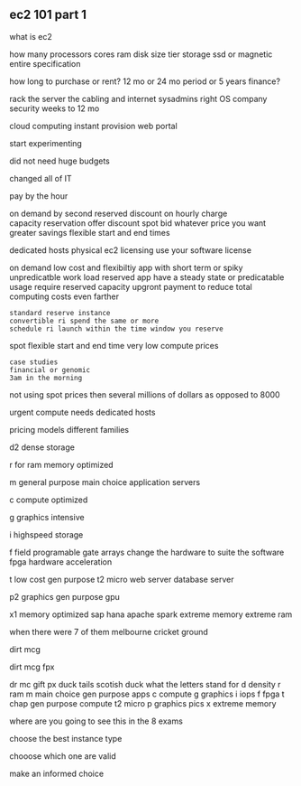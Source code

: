 ec2 101 part 1
------------------------------
what is ec2

how many processors 
cores 
ram 
disk size 
tier storage 
ssd or magnetic 
entire specification 

how long to purchase or rent?
12 mo or 24 mo period 
or 5 years 
finance?

rack the server 
the cabling and internet 
sysadmins 
right OS 
company security 
weeks to 12 mo 

cloud computing 
instant provision 
web portal 

start experimenting 

did not need huge budgets 

changed all of IT 

pay by the hour 

on demand 
    by second 
reserved 
    discount on hourly charge  
    capacity reservation 
    offer discount 
spot 
    bid whatever price you want 
    greater savings 
    flexible start and end times 
    
dedicated hosts 
    physical ec2 
    licensing 
    use your software license 


on demand 
    low cost and flexibiltiy 
    app with short term or spiky unpredicatble work load 
reserved 
    app have a steady state or predicatable usage 
    require reserved capacity 
    upgront payment to reduce total computing costs even farther 

    standard reserve instance 
    convertible ri spend the same or more 
    schedule ri launch within the time window you reserve 

spot 
    flexible start and end time 
    very low compute prices 
    
    case studies 
    financial or genomic 
    3am in the morning 

not using spot prices then several millions of dollars as opposed to 8000 

urgent compute needs 
dedicated hosts 

pricing models 
different families 

d2 dense storage 

r for ram 
    memory optimized 

m general purpose 
    main choice 
    application servers 

c compute optimized 

g graphics intensive 

i highspeed storage 

f field programable gate arrays 
    change the hardware to suite the software 
    fpga
    hardware acceleration 

t low cost gen purpose 
    t2 micro 
    web server 
    database server 

p2 graphics gen purpose gpu 

x1 memory optimized 
    sap hana apache spark 
    extreme memory 
    extreme ram 


when there were 7 of them 
    melbourne cricket ground 

dirt mcg

dirt mcg fpx

dr mc gift px
duck tails 
    scotish duck 
    what the letters stand for 
    d density 
    r ram 
    m main choice gen purpose apps 
    c compute 
    g graphics 
    i iops 
    f fpga
    t chap gen purpose compute t2 micro 
    p graphics pics 
    x extreme memory

where are you going to see this in the 8 exams 

choose the best instance type 

chooose which one are valid 

make an informed choice 




    
